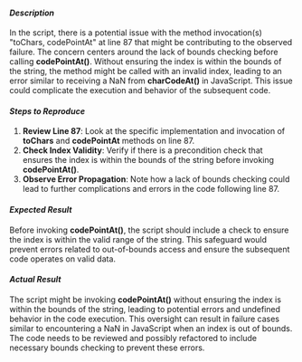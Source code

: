 ﻿#### ***Description***
In the script, there is a potential issue with the method invocation(s) "toChars, codePointAt" at line 87 that might be contributing to the observed failure. The concern centers around the lack of bounds checking before calling **codePointAt()**. Without ensuring the index is within the bounds of the string, the method might be called with an invalid index, leading to an error similar to receiving a NaN from **charCodeAt()** in JavaScript. This issue could complicate the execution and behavior of the subsequent code.
#### ***Steps to Reproduce***
1. **Review Line 87**: Look at the specific implementation and invocation of **toChars** and **codePointAt** methods on line 87.
1. **Check Index Validity**: Verify if there is a precondition check that ensures the index is within the bounds of the string before invoking **codePointAt()**.
1. **Observe Error Propagation**: Note how a lack of bounds checking could lead to further complications and errors in the code following line 87.
#### ***Expected Result***
Before invoking **codePointAt()**, the script should include a check to ensure the index is within the valid range of the string. This safeguard would prevent errors related to out-of-bounds access and ensure the subsequent code operates on valid data.
#### ***Actual Result***
The script might be invoking **codePointAt()** without ensuring the index is within the bounds of the string, leading to potential errors and undefined behavior in the code execution. This oversight can result in failure cases similar to encountering a NaN in JavaScript when an index is out of bounds. The code needs to be reviewed and possibly refactored to include necessary bounds checking to prevent these errors.

